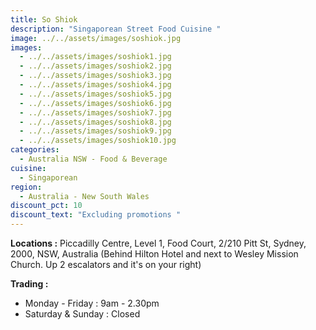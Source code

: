 ```yaml
---
title: So Shiok
description: "Singaporean Street Food Cuisine "
image: ../../assets/images/soshiok.jpg
images:
  - ../../assets/images/soshiok1.jpg
  - ../../assets/images/soshiok2.jpg
  - ../../assets/images/soshiok3.jpg
  - ../../assets/images/soshiok4.jpg
  - ../../assets/images/soshiok5.jpg
  - ../../assets/images/soshiok6.jpg
  - ../../assets/images/soshiok7.jpg
  - ../../assets/images/soshiok8.jpg
  - ../../assets/images/soshiok9.jpg
  - ../../assets/images/soshiok10.jpg
categories:
  - Australia NSW - Food & Beverage
cuisine:
  - Singaporean
region:
  - Australia - New South Wales
discount_pct: 10
discount_text: "Excluding promotions "
---
```

**Locations :** Piccadilly Centre, Level 1, Food Court, 2/210 Pitt St, Sydney, 2000, NSW, Australia (Behind Hilton Hotel and next to Wesley Mission Church. Up 2 escalators and it's on your right)

**Trading :**

* Monday - Friday : 9am - 2.30pm 
* Saturday & Sunday : Closed
